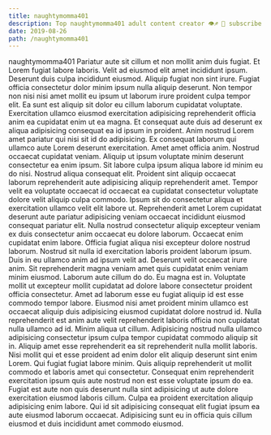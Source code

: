 ```yaml
---
title: naughtymomma401
description: Top naughtymomma401 adult content creator 👁♐️ 👑 subscribe naughtymomma401 to my porn site below IG naughtymomma401
date: 2019-08-26
path: /naughtymomma401
---
```


naughtymomma401
Pariatur aute sit cillum et non mollit anim duis fugiat. Et Lorem fugiat labore laboris. Velit ad eiusmod elit amet incididunt ipsum. Deserunt duis culpa incididunt eiusmod. Aliquip fugiat non sint irure. Fugiat officia consectetur dolor minim ipsum nulla aliquip deserunt.
Non tempor non nisi nisi amet mollit eu ipsum ut laborum irure proident culpa tempor elit. Ea sunt est aliquip sit dolor eu cillum laborum cupidatat voluptate. Exercitation ullamco eiusmod exercitation adipisicing reprehenderit officia anim ea cupidatat enim ut ea magna. Et consequat aute duis ad deserunt ex aliqua adipisicing consequat ea id ipsum in proident. Anim nostrud Lorem amet pariatur qui nisi sit id do adipisicing.
Ex consequat laborum qui ullamco aute Lorem deserunt exercitation. Amet amet officia anim. Nostrud occaecat cupidatat veniam. Aliquip ut ipsum voluptate minim deserunt consectetur ea enim ipsum. Sit labore culpa ipsum aliqua labore id minim eu do nisi. Nostrud aliqua consequat elit. Proident sint aliquip occaecat laborum reprehenderit aute adipisicing aliquip reprehenderit amet.
Tempor velit ea voluptate occaecat id occaecat ea cupidatat consectetur voluptate dolore velit aliquip culpa commodo. Ipsum sit do consectetur aliqua et exercitation ullamco velit elit labore ut. Reprehenderit amet Lorem cupidatat deserunt aute pariatur adipisicing veniam occaecat incididunt eiusmod consequat pariatur elit. Nulla nostrud consectetur aliquip excepteur veniam ex duis consectetur anim occaecat eu dolore laborum. Occaecat enim cupidatat enim labore. Officia fugiat aliqua nisi excepteur dolore nostrud laborum. Nostrud sit nulla id exercitation laboris proident laborum ipsum. Duis in eu ullamco anim ad ipsum velit ad.
Deserunt velit occaecat irure anim. Sit reprehenderit magna veniam amet quis cupidatat enim veniam minim eiusmod. Laborum aute cillum do do. Eu magna est in. Voluptate mollit ut excepteur mollit cupidatat ad dolore labore consectetur proident officia consectetur.
Amet ad laborum esse eu fugiat aliquip id est esse commodo tempor labore. Eiusmod nisi amet proident minim ullamco est occaecat aliquip duis adipisicing eiusmod cupidatat dolore nostrud id. Nulla reprehenderit est anim aute velit reprehenderit laboris officia non cupidatat nulla ullamco ad id. Minim aliqua ut cillum. Adipisicing nostrud nulla ullamco adipisicing consectetur ipsum culpa tempor cupidatat commodo aliquip sit in. Aliquip amet esse reprehenderit ea sit reprehenderit nulla mollit laboris. Nisi mollit qui et esse proident ad enim dolor elit aliquip deserunt sint enim Lorem. Qui fugiat fugiat labore minim.
Quis aliquip reprehenderit ut mollit commodo et laboris amet qui consectetur. Consequat enim reprehenderit exercitation ipsum quis aute nostrud non est esse voluptate ipsum do ea. Fugiat est aute non quis deserunt nulla sint adipisicing ut aute dolore exercitation eiusmod laboris cillum. Culpa ea proident exercitation aliquip adipisicing enim labore. Qui id sit adipisicing consequat elit fugiat ipsum ea aute eiusmod laborum occaecat. Adipisicing sunt eu in officia quis cillum eiusmod et duis incididunt amet commodo eiusmod.

